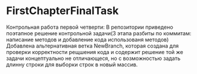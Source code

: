 # FirstChapterFinalTask
Контрольная работа первой четверти:
 В репозитории приведено поэтапное решение контрольной задачи(3 этапа разбиты по коммитам: написание методов и добавление кода использованя методов)
 Добавлена альтернативная ветка NewBranch, которая создана для проверки корректности рещшения кода и содержит решение той же задачи концептуально не отличающеся, но с возможностью задать длинну строки для выборки строк в новый массив.
